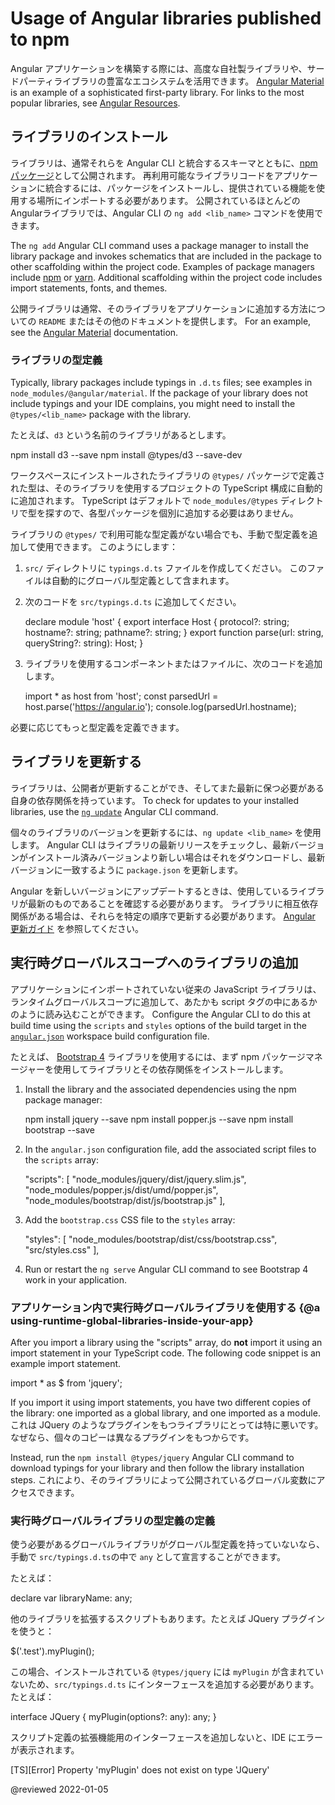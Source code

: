 # Usage of Angular libraries published to npm

Angular アプリケーションを構築する際には、高度な自社製ライブラリや、サードパーティライブラリの豊富なエコシステムを活用できます。
[Angular Material][AngularMaterialMain] is an example of a sophisticated first-party library.
For links to the most popular libraries, see [Angular Resources][AioResources].

## ライブラリのインストール

ライブラリは、通常それらを Angular CLI と統合するスキーマとともに、[npm パッケージ][AioGuideNpmPackages]として公開されます。
再利用可能なライブラリコードをアプリケーションに統合するには、パッケージをインストールし、提供されている機能を使用する場所にインポートする必要があります。
公開されているほとんどのAngularライブラリでは、Angular CLI の `ng add <lib_name>` コマンドを使用できます。

The `ng add` Angular CLI command uses a package manager to install the library package and invokes schematics that are included in the package to other scaffolding within the project code.
Examples of package managers include [npm][NpmjsMain] or [yarn][YarnpkgMain].
Additional scaffolding within the project code includes import statements, fonts, and themes.

公開ライブラリは通常、そのライブラリをアプリケーションに追加する方法についての `README` またはその他のドキュメントを提供します。
For an example, see the [Angular Material][AngularMaterialMain] documentation.

### ライブラリの型定義

Typically, library packages include typings in `.d.ts` files; see examples in `node_modules/@angular/material`.
If the package of your library does not include typings and your IDE complains, you might need to install the `@types/<lib_name>` package with the library.

たとえば、`d3` という名前のライブラリがあるとします。

<code-example format="shell" language="shell">

npm install d3 --save
npm install &commat;types/d3 --save-dev

</code-example>

ワークスペースにインストールされたライブラリの `@types/` パッケージで定義された型は、そのライブラリを使用するプロジェクトの TypeScript 構成に自動的に追加されます。
TypeScript はデフォルトで `node_modules/@types` ディレクトリで型を探すので、各型パッケージを個別に追加する必要はありません。

ライブラリの `@types/` で利用可能な型定義がない場合でも、手動で型定義を追加して使用できます。
このようにします：

1.  `src/` ディレクトリに `typings.d.ts` ファイルを作成してください。
    このファイルは自動的にグローバル型定義として含まれます。

1.  次のコードを `src/typings.d.ts` に追加してください。

    <code-example format="typescript" language="typescript">

    declare module 'host' {
      export interface Host {
        protocol?: string;
        hostname?: string;
        pathname?: string;
      }
      export function parse(url: string, queryString?: string): Host;
    }

    </code-example>

3. ライブラリを使用するコンポーネントまたはファイルに、次のコードを追加します。

    <code-example format="typescript" language="typescript">

    import * as host from 'host';
    const parsedUrl = host.parse('https://angular.io');
    console.log(parsedUrl.hostname);

    </code-example>

必要に応じてもっと型定義を定義できます。

## ライブラリを更新する

ライブラリは、公開者が更新することができ、そしてまた最新に保つ必要がある自身の依存関係を持っています。
To check for updates to your installed libraries, use the [`ng update`][AioCliUpdate] Angular CLI command.

個々のライブラリのバージョンを更新するには、`ng update <lib_name>` を使用します。
Angular CLI はライブラリの最新リリースをチェックし、最新バージョンがインストール済みバージョンより新しい場合はそれをダウンロードし、最新バージョンに一致するように `package.json` を更新します。

Angular を新しいバージョンにアップデートするときは、使用しているライブラリが最新のものであることを確認する必要があります。
ライブラリに相互依存関係がある場合は、それらを特定の順序で更新する必要があります。
[Angular 更新ガイド][AngularUpdateMain] を参照してください。

## 実行時グローバルスコープへのライブラリの追加

アプリケーションにインポートされていない従来の JavaScript ライブラリは、ランタイムグローバルスコープに追加して、あたかも script タグの中にあるかのように読み込むことができます。
Configure the Angular CLI to do this at build time using the `scripts` and `styles` options of the build target in the [`angular.json`][AioGuideWorkspaceConfig] workspace build configuration file.

たとえば、 [Bootstrap 4][GetbootstrapDocs40GettingStartedIntroduction] ライブラリを使用するには、まず npm パッケージマネージャーを使用してライブラリとその依存関係をインストールします。

1.  Install the library and the associated dependencies using the npm package manager:

    <code-example format="shell" language="shell">

    npm install jquery --save
    npm install popper.js --save
    npm install bootstrap --save

    </code-example>

1.  In the `angular.json` configuration file, add the associated script files to the `scripts` array:

    <code-example format="json" language="json">

    "scripts": [
      "node_modules/jquery/dist/jquery.slim.js",
      "node_modules/popper.js/dist/umd/popper.js",
      "node_modules/bootstrap/dist/js/bootstrap.js"
    ],

    </code-example>

1.  Add the `bootstrap.css` CSS file to the `styles` array:

    <code-example format="css" language="css">

    "styles": [
      "node_modules/bootstrap/dist/css/bootstrap.css",
      "src/styles.css"
    ],

    </code-example>

1.  Run or restart the `ng serve` Angular CLI command to see Bootstrap 4 work in your application.

### アプリケーション内で実行時グローバルライブラリを使用する {@a using-runtime-global-libraries-inside-your-app}

After you import a library using the "scripts" array, do **not** import it using an import statement in your TypeScript code.
The following code snippet is an example import statement.

<code-example format="typescript" language="typescript">

import * as &dollar; from 'jquery';

</code-example>

If you import it using import statements, you have two different copies of the library: one imported as a global library, and one imported as a module.
これは JQuery のようなプラグインをもつライブラリにとっては特に悪いです。なぜなら、個々のコピーは異なるプラグインをもつからです。

Instead, run the `npm install @types/jquery` Angular CLI command to download typings for your library and then follow the library installation steps.
これにより、そのライブラリによって公開されているグローバル変数にアクセスできます。

### 実行時グローバルライブラリの型定義の定義

使う必要があるグローバルライブラリがグローバル型定義を持っていないなら、手動で `src/typings.d.ts`の中で `any` として宣言することができます。

たとえば：

<code-example format="typescript" language="typescript">

declare var libraryName: any;

</code-example>

他のライブラリを拡張するスクリプトもあります。たとえば JQuery プラグインを使うと：

<code-example format="typescript" language="typescript">

&dollar;('.test').myPlugin();

</code-example>

この場合、インストールされている `@types/jquery` には `myPlugin` が含まれていないため、`src/typings.d.ts` にインターフェースを追加する必要があります。
たとえば：

<code-example format="typescript" language="typescript">

interface JQuery {
  myPlugin(options?: any): any;
}

</code-example>

スクリプト定義の拡張機能用のインターフェースを追加しないと、IDE にエラーが表示されます。

<code-example format="none" language="none">

[TS][Error] Property 'myPlugin' does not exist on type 'JQuery'

</code-example>

<!-- links -->

[AioCliUpdate]: cli/update "ng update | CLI |Angular"

[AioGuideNpmPackages]: guide/npm-packages "Workspace npm dependencies | Angular"
[AioGuideWorkspaceConfig]: guide/workspace-config "Angular workspace configuration | Angular"

[AioResources]: resources "Explore Angular Resources | Angular"

<!-- external links -->

[AngularMaterialMain]: https://material.angular.io "Angular Material | Angular"

[AngularUpdateMain]: https://update.angular.io "Angular Update Guide | Angular"

[GetbootstrapDocs40GettingStartedIntroduction]: https://getbootstrap.com/docs/4.0/getting-started/introduction "Introduction | Bootstrap"

[NpmjsMain]: https://www.npmjs.com "npm"

[YarnpkgMain]: https://yarnpkg.com " Yarn"

<!-- end links -->

@reviewed 2022-01-05
